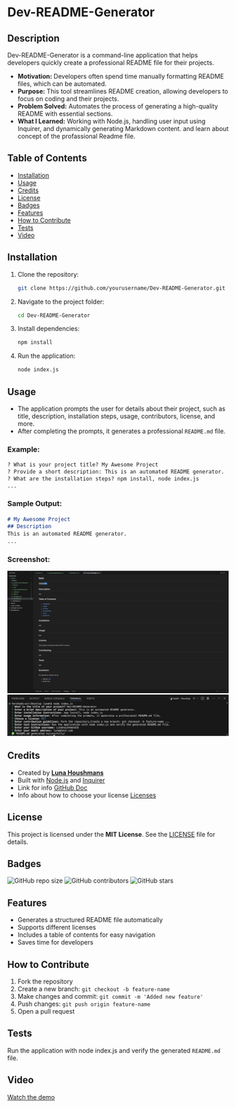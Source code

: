# Dev-README-Generator

## Description

Dev-README-Generator is a command-line application that helps developers quickly create a professional README file for their projects.

- **Motivation:** Developers often spend time manually formatting README files, which can be automated.
- **Purpose:** This tool streamlines README creation, allowing developers to focus on coding and their projects.
- **Problem Solved:** Automates the process of generating a high-quality README with essential sections.
- **What I Learned:** Working with Node.js, handling user input using Inquirer, and dynamically generating Markdown content. and learn about concept of the profassional Readme file.

## Table of Contents

- [Installation](#installation)
- [Usage](#usage)
- [Credits](#credits)
- [License](#license)
- [Badges](#badges)
- [Features](#features)
- [How to Contribute](#how-to-contribute)
- [Tests](#tests)
- [Video](#video)

## Installation

1. Clone the repository:
   ```sh
   git clone https://github.com/yourusername/Dev-README-Generator.git
   ```
2. Navigate to the project folder:
   ```sh
   cd Dev-README-Generator
   ```
3. Install dependencies:
   ```sh
   npm install
   ```
4. Run the application:
   ```sh
   node index.js
   ```

## Usage

- The application prompts the user for details about their project, such as title, description, installation steps, usage, contributors, license, and more.
- After completing the prompts, it generates a professional `README.md` file.

### Example:

```
? What is your project title? My Awesome Project
? Provide a short description: This is an automated README generator.
? What are the installation steps? npm install, node index.js
...
```

### Sample Output:

```md
# My Awesome Project
## Description
This is an automated README generator.
...
```

### Screenshot:

![Readme File Preview](./Images%20&%20video%20copy%202/Readme%20Pre.png)
![Node JS Scripts in Terminal](./Images%20&%20video%20copy%202/node%20Scripts.png)

## Credits

- Created by **[Luna Houshmans](https://github.com/lunahoushmand16)**
- Built with [Node.js](https://nodejs.org/) and [Inquirer](https://www.npmjs.com/package/inquirer)
- Link for info [GitHub Doc](https://docs.github.com/en/get-started/writing-on-github/getting-started-with-writing-and-formatting-on-github/basic-writing-and-formatting-syntax)
- Info about how to choose your license [Licenses](https://choosealicense.com/licenses/)

## License

This project is licensed under the **MIT License**. See the [LICENSE](LICENSE) file for details.

## Badges

![GitHub repo size](https://img.shields.io/github/repo-size/lunahoushmand16/DevPro-Readme-Generator)
![GitHub contributors](https://img.shields.io/github/contributors/lunahoushmand16/DevPro-Readme-Generator)
![GitHub stars](https://img.shields.io/github/stars/lunahoushmand16/DevPro-Readme-Generator?style=social)

## Features

- Generates a structured README file automatically
- Supports different licenses
- Includes a table of contents for easy navigation
- Saves time for developers

## How to Contribute

1. Fork the repository
2. Create a new branch: `git checkout -b feature-name`
3. Make changes and commit: `git commit -m 'Added new feature'`
4. Push changes: `git push origin feature-name`
5. Open a pull request

## Tests

Run the application with node index.js and verify the generated `README.md` file.

## Video

[Watch the demo](./Images%20&%20video%20copy%202/Demo%20of%20Project%20copy.mp4)
